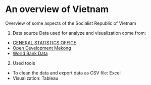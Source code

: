 # An overview of Vietnam
Overview of some aspects of the Socialist Republic of Vietnam

1. Data source
Data used for analyze and visualization come from:
- [GENERAL STATISTICS OFFICE](https://www.gso.gov.vn/en/homepage/)
- [Open Development Mekong](https://data.opendevelopmentmekong.net/dataset/)
- [World Bank Data](https://data.worldbank.org/)

2. Used tools
- To clean the data and export data as CSV file: Excel
- Visualization: Tableau
